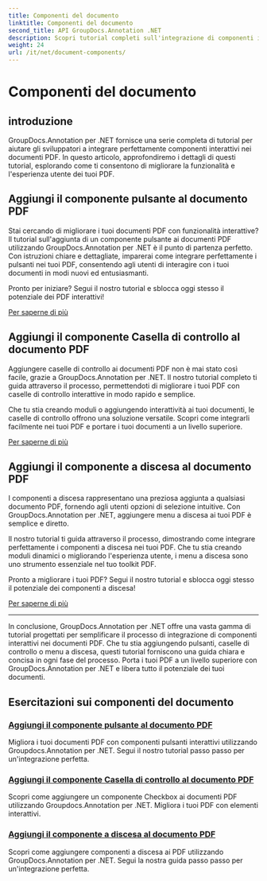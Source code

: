 ```yaml
---
title: Componenti del documento
linktitle: Componenti del documento
second_title: API GroupDocs.Annotation .NET
description: Scopri tutorial completi sull'integrazione di componenti interattivi come pulsanti, caselle di controllo e menu a discesa nei documenti PDF utilizzando GroupDocs.Annotation .NET.
weight: 24
url: /it/net/document-components/
---
```


# Componenti del documento

## introduzione

GroupDocs.Annotation per .NET fornisce una serie completa di tutorial per aiutare gli sviluppatori a integrare perfettamente componenti interattivi nei documenti PDF. In questo articolo, approfondiremo i dettagli di questi tutorial, esplorando come ti consentono di migliorare la funzionalità e l'esperienza utente dei tuoi PDF.

## Aggiungi il componente pulsante al documento PDF

Stai cercando di migliorare i tuoi documenti PDF con funzionalità interattive? Il tutorial sull'aggiunta di un componente pulsante ai documenti PDF utilizzando GroupDocs.Annotation per .NET è il punto di partenza perfetto. Con istruzioni chiare e dettagliate, imparerai come integrare perfettamente i pulsanti nei tuoi PDF, consentendo agli utenti di interagire con i tuoi documenti in modi nuovi ed entusiasmanti.

Pronto per iniziare? Segui il nostro tutorial e sblocca oggi stesso il potenziale dei PDF interattivi!

[Per saperne di più](./add-button-component-to-pdf/)

## Aggiungi il componente Casella di controllo al documento PDF

Aggiungere caselle di controllo ai documenti PDF non è mai stato così facile, grazie a GroupDocs.Annotation per .NET. Il nostro tutorial completo ti guida attraverso il processo, permettendoti di migliorare i tuoi PDF con caselle di controllo interattive in modo rapido e semplice.

Che tu stia creando moduli o aggiungendo interattività ai tuoi documenti, le caselle di controllo offrono una soluzione versatile. Scopri come integrarli facilmente nei tuoi PDF e portare i tuoi documenti a un livello superiore.

[Per saperne di più](./add-checkbox-component-to-pdf/)

## Aggiungi il componente a discesa al documento PDF

I componenti a discesa rappresentano una preziosa aggiunta a qualsiasi documento PDF, fornendo agli utenti opzioni di selezione intuitive. Con GroupDocs.Annotation per .NET, aggiungere menu a discesa ai tuoi PDF è semplice e diretto.

Il nostro tutorial ti guida attraverso il processo, dimostrando come integrare perfettamente i componenti a discesa nei tuoi PDF. Che tu stia creando moduli dinamici o migliorando l'esperienza utente, i menu a discesa sono uno strumento essenziale nel tuo toolkit PDF.

Pronto a migliorare i tuoi PDF? Segui il nostro tutorial e sblocca oggi stesso il potenziale dei componenti a discesa!

[Per saperne di più](./add-dropdown-component-to-pdf/)

---

In conclusione, GroupDocs.Annotation per .NET offre una vasta gamma di tutorial progettati per semplificare il processo di integrazione di componenti interattivi nei documenti PDF. Che tu stia aggiungendo pulsanti, caselle di controllo o menu a discesa, questi tutorial forniscono una guida chiara e concisa in ogni fase del processo. Porta i tuoi PDF a un livello superiore con GroupDocs.Annotation per .NET e libera tutto il potenziale dei tuoi documenti.
## Esercitazioni sui componenti del documento
### [Aggiungi il componente pulsante al documento PDF](./add-button-component-to-pdf/)
Migliora i tuoi documenti PDF con componenti pulsanti interattivi utilizzando Groupdocs.Annotation per .NET. Segui il nostro tutorial passo passo per un'integrazione perfetta.
### [Aggiungi il componente Casella di controllo al documento PDF](./add-checkbox-component-to-pdf/)
Scopri come aggiungere un componente Checkbox ai documenti PDF utilizzando Groupdocs.Annotation per .NET. Migliora i tuoi PDF con elementi interattivi.
### [Aggiungi il componente a discesa al documento PDF](./add-dropdown-component-to-pdf/)
Scopri come aggiungere componenti a discesa ai PDF utilizzando GroupDocs.Annotation per .NET. Segui la nostra guida passo passo per un'integrazione perfetta.